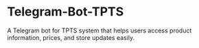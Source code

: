 # Telegram-Bot-TPTS
A Telegram bot for TPTS system that helps users access product information, prices, and store updates easily.
